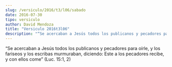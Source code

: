 ```yaml
---
slug: /versiculo/2016/t3/l06/sabado
date: 2016-07-30
tipo: versiculo
author: David Mendoza
title: "Versiculo 2016t3l06"
description: "“Se acercaban a Jesús todos los publicanos y pecadores para oírle, y los fariseos y los escribas murmuraban, diciendo: Este a los pecadores recibe, y con ellos come” (Luc. 15:1, 2)"
---
```


“Se acercaban a Jesús todos los publicanos y pecadores para oírle, y los fariseos y los escribas murmuraban, diciendo: Este a los pecadores recibe, y con ellos come” (Luc. 15:1, 2)
